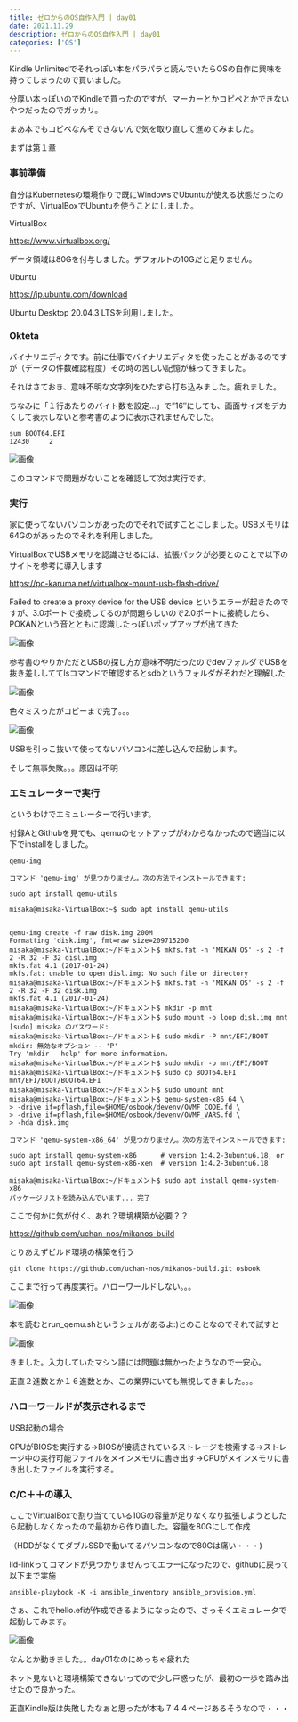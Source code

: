 ```yaml
---
title: ゼロからのOS自作入門 | day01
date: 2021.11.29
description: ゼロからのOS自作入門 | day01
categories: ['OS']
---
```


Kindle Unlimitedでそれっぽい本をパラパラと読んでいたらOSの自作に興味を持ってしまったので買いました。

分厚い本っぽいのでKindleで買ったのですが、マーカーとかコピペとかできないやつだったのでガッカリ。

まあ本でもコピペなんぞできないんで気を取り直して進めてみました。

まずは第１章

### 事前準備


自分はKubernetesの環境作りで既にWindowsでUbuntuが使える状態だったのですが、VirtualBoxでUbuntuを使うことにしました。

VirtualBox

https://www.virtualbox.org/


データ領域は80Gを付与しました。デフォルトの10Gだと足りません。

Ubuntu

https://jp.ubuntu.com/download


Ubuntu Desktop 20.04.3 LTSを利用しました。

### Okteta


バイナリエディタです。前に仕事でバイナリエディタを使ったことがあるのですが（データの件数確認程度）その時の苦しい記憶が蘇ってきました。

それはさておき、意味不明な文字列をひたすら打ち込みました。疲れました。

ちなみに「１行あたりのバイト数を設定…」で”16″にしても、画面サイズをデカくして表示しないと参考書のように表示されませんでした。
```
sum BOOT64.EFI
12430     2
```

![画像](/195/1.png)


このコマンドで問題がないことを確認して次は実行です。

### 実行


家に使ってないパソコンがあったのでそれで試すことにしました。USBメモリは64Gのがあったのでそれを利用しました。

VirtualBoxでUSBメモリを認識させるには、拡張パックが必要とのことで以下のサイトを参考に導入します

https://pc-karuma.net/virtualbox-mount-usb-flash-drive/


Failed to create a proxy device for the USB device というエラーが起きたのですが、3.0ポートで接続してるのが問題らしいので2.0ポートに接続したら、POKANという音とともに認識したっぽいポップアップが出てきた

![画像](/195/2.png)


参考書のやりかただとUSBの探し方が意味不明だったのでdevフォルダでUSBを抜き差ししててlsコマンドで確認するとsdbというフォルダがそれだと理解した

![画像](/195/3.png)


色々ミスったがコピーまで完了。。。

![画像](/195/4.png)


USBを引っこ抜いて使ってないパソコンに差し込んで起動します。

そして無事失敗。。。原因は不明

### エミュレーターで実行


というわけでエミュレーターで行います。

付録AとGithubを見ても、qemuのセットアップがわからなかったので適当に以下でinstallをしました。
```
qemu-img

コマンド 'qemu-img' が見つかりません。次の方法でインストールできます:

sudo apt install qemu-utils

misaka@misaka-VirtualBox:~$ sudo apt install qemu-utils


```
```
qemu-img create -f raw disk.img 200M
Formatting 'disk.img', fmt=raw size=209715200
misaka@misaka-VirtualBox:~/ドキュメント$ mkfs.fat -n 'MIKAN OS' -s 2 -f 2 -R 32 -F 32 disl.img
mkfs.fat 4.1 (2017-01-24)
mkfs.fat: unable to open disl.img: No such file or directory
misaka@misaka-VirtualBox:~/ドキュメント$ mkfs.fat -n 'MIKAN OS' -s 2 -f 2 -R 32 -F 32 disk.img
mkfs.fat 4.1 (2017-01-24)
misaka@misaka-VirtualBox:~/ドキュメント$ mkdir -p mnt
misaka@misaka-VirtualBox:~/ドキュメント$ sudo mount -o loop disk.img mnt
[sudo] misaka のパスワード: 
misaka@misaka-VirtualBox:~/ドキュメント$ sudo mkdir -P mnt/EFI/BOOT
mkdir: 無効なオプション -- 'P'
Try 'mkdir --help' for more information.
misaka@misaka-VirtualBox:~/ドキュメント$ sudo mkdir -p mnt/EFI/BOOT
misaka@misaka-VirtualBox:~/ドキュメント$ sudo cp BOOT64.EFI mnt/EFI/BOOT/BOOT64.EFI
misaka@misaka-VirtualBox:~/ドキュメント$ sudo umount mnt
misaka@misaka-VirtualBox:~/ドキュメント$ qemu-system-x86_64 \
> -drive if=pflash,file=$HOME/osbook/devenv/OVMF_CODE.fd \
> -drive if=pflash,file=$HOME/osbook/devenv/OVMF_VARS.fd \
> -hda disk.img

コマンド 'qemu-system-x86_64' が見つかりません。次の方法でインストールできます:

sudo apt install qemu-system-x86      # version 1:4.2-3ubuntu6.18, or
sudo apt install qemu-system-x86-xen  # version 1:4.2-3ubuntu6.18

misaka@misaka-VirtualBox:~/ドキュメント$ sudo apt install qemu-system-x86
パッケージリストを読み込んでいます... 完了

```

ここで何かに気が付く、あれ？環境構築が必要？？

https://github.com/uchan-nos/mikanos-build


とりあえずビルド環境の構築を行う
```
git clone https://github.com/uchan-nos/mikanos-build.git osbook
```

ここまで行って再度実行。ハローワールドしない。。。

![画像](/195/5.png)


本を読むとrun_qemu.shというシェルがあるよ:)とのことなのでそれで試すと

![画像](/195/6.png)


きました。入力していたマシン語には問題は無かったようなので一安心。

正直２進数とか１６進数とか、この業界にいても無視してきました。。。

### ハローワールドが表示されるまで


USB起動の場合

CPUがBIOSを実行する→BIOSが接続されているストレージを検索する→ストレージ中の実行可能ファイルをメインメモリに書き出す→CPUがメインメモリに書き出したファイルを実行する。

### C/C＋＋の導入


ここでVirtualBoxで割り当てている10Gの容量が足りなくなり拡張しようとしたら起動しなくなったので最初から作り直した。容量を80Gにして作成

（HDDがなくてダブルSSDで動いてるパソコンなので80Gは痛い・・・)

lld-linkってコマンドが見つかりませんってエラーになったので、githubに戻って以下まで実施
```
ansible-playbook -K -i ansible_inventory ansible_provision.yml
```

さぁ、これでhello.efiが作成できるようになったので、さっそくエミュレータで起動してみます。

![画像](/195/7.png)


なんとか動きました。。day01なのにめっちゃ疲れた



ネット見ないと環境構築できないってので少し戸惑ったが、最初の一歩を踏み出せたので良かった。

正直Kindle版は失敗したなぁと思ったが本も７４４ページあるそうなので・・・
